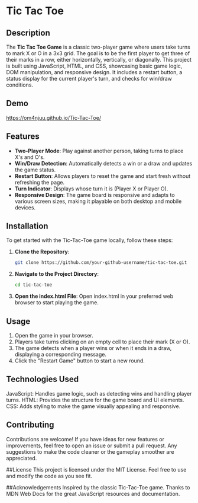 # Tic Tac Toe

## Description

The **Tic Tac Toe Game** is a classic two-player game where users take turns to mark X or O in a 3x3 grid. The goal is to be the first player to get three of their marks in a row, either horizontally, vertically, or diagonally. This project is built using JavaScript, HTML, and CSS, showcasing basic game logic, DOM manipulation, and responsive design. It includes a restart button, a status display for the current player's turn, and checks for win/draw conditions.

## Demo
https://om4njuu.github.io/Tic-Tac-Toe/

## Features

- **Two-Player Mode**: Play against another person, taking turns to place X's and O's.
- **Win/Draw Detection**: Automatically detects a win or a draw and updates the game status.
- **Restart Button**: Allows players to reset the game and start fresh without refreshing the page.
- **Turn Indicator**: Displays whose turn it is (Player X or Player O).
- **Responsive Design**: The game board is responsive and adapts to various screen sizes, making it playable on both desktop and mobile devices.

## Installation

To get started with the Tic-Tac-Toe game locally, follow these steps:

1. **Clone the Repository**:
   ```bash
   git clone https://github.com/your-github-username/tic-tac-toe.git

2. **Navigate to the Project Directory**:
    ```bash
    cd tic-tac-toe

3. **Open the index.html File**:
   Open index.html in your preferred web browser to start playing the game.
   
## Usage
1. Open the game in your browser.
2. Players take turns clicking on an empty cell to place their mark (X or O).
3. The game detects when a player wins or when it ends in a draw, displaying a corresponding message.
4. Click the "Restart Game" button to start a new round.
   
## Technologies Used
JavaScript: Handles game logic, such as detecting wins and handling player turns.
HTML: Provides the structure for the game board and UI elements.
CSS: Adds styling to make the game visually appealing and responsive.

## Contributing
Contributions are welcome! If you have ideas for new features or improvements, feel free to open an issue or submit a pull request. Any suggestions to make the code cleaner or the gameplay smoother are appreciated.

##License
This project is licensed under the MIT License. Feel free to use and modify the code as you see fit.

##Acknowledgements
Inspired by the classic Tic-Tac-Toe game.
Thanks to MDN Web Docs for the great JavaScript resources and documentation.
